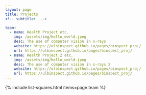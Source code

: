 ```yaml
---
layout: page
title: Projects
<!-- subtitle:  -->

team:
  - name: Health Project etc.
    img: /assets/img/hello_world.jpeg
    desc: The use of computer vision in x-rays
    website: https://ulbinspect.github.io/pages/binspect_proj/
    url: https://ulbinspect.github.io/pages/binspect_proj/
  - name: Health Project 2 etc.
    img: /assets/img/hello_world.jpeg
    desc: The use of computer vision in x-rays 2
    website: https://ulbinspect.github.io/pages/binspect_proj/
    url: https://ulbinspect.github.io/pages/binspect_proj/
---
```

{% include list-squares.html items=page.team %}
